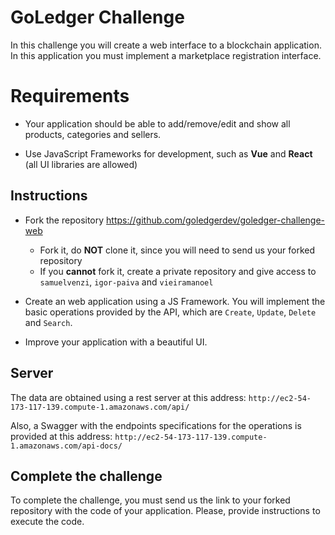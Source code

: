 # GoLedger Challenge

In this challenge you will create a web interface to a blockchain application. 
In this application you must implement a marketplace registration interface.

# Requirements

- Your application should be able to add/remove/edit and show all products, categories and sellers.

- Use JavaScript Frameworks for development, such as **Vue** and **React** (all UI libraries are allowed)

## Instructions

- Fork the repository https://github.com/goledgerdev/goledger-challenge-web

  - Fork it, do **NOT** clone it, since you will need to send us your forked repository
  - If you **cannot** fork it, create a private repository and give access to `samuelvenzi`, `igor-paiva` and `vieiramanoel` 

- Create an web application using a JS Framework. You will implement the basic operations provided by the API, which are `Create`, `Update`, `Delete` and `Search`.

- Improve your application with a beautiful UI.

## Server

The data are obtained using a rest server at this address: `http://ec2-54-173-117-139.compute-1.amazonaws.com/api/`

Also, a Swagger with the endpoints specifications for the operations is provided at this address: `http://ec2-54-173-117-139.compute-1.amazonaws.com/api-docs/`

## Complete the challenge

To complete the challenge, you must send us the link to your forked repository with the code of your application. Please, provide instructions to execute the code.
